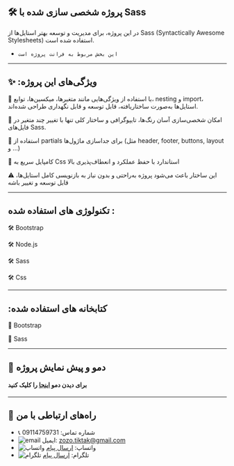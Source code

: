 ##  🛠️  پروژه شخصی سازی شده با Sass

در این پروژه، برای مدیریت و توسعه بهتر استایل‌ها از Sass (Syntactically Awesome Stylesheets) استفاده شده است.



- `این بخش مربوط به فرانت پروژه است
`

---




## ✨  :ویژگی‌های این پروژه 

💎 با استفاده از ویژگی‌هایی مانند متغیرها، میکسین‌ها، توابع، nesting و import، استایل‌ها به‌صورت ساختار‌یافته، قابل توسعه و قابل نگهداری طراحی شده‌اند.

💎 امکان شخصی‌سازی آسان رنگ‌ها، تایپوگرافی و ساختار کلی تنها با تغییر چند متغیر در فایل‌های Sass.

💎 استفاده از partials برای جداسازی ماژول‌ها (مثل header, footer, buttons, layout و ...)

💎  کامپایل سریع به Css  استاندارد با حفظ عملکرد و انعطاف‌پذیری بالا

⚠️ این ساختار باعث می‌شود پروژه به‌راحتی و بدون نیاز  به بازنویسی کامل استایل‌ها، قابل توسعه و تغییر باشه 


---

## تکنولوژی های استفاده شده :


🛠️ Bootstrap

🛠️ Node.js

🛠️ Sass

🛠️ Css

---

## :کتابخانه های استفاده شده


📘 Bootstrap

📘 Sass


---

## 📸 دمو و پیش نمایش پروژه
#### برای دیدن دمو [اینجا](https://next-admin-panel-one.vercel.app/login) را کلیک کنید

---


## 📢 راه‌های ارتباطی با من

- 📞 شماره تماس: 09114759731
- ![email](https://img.icons8.com/?size=20&id=P7UIlhbpWzZm&format=png&color=000000) ایمیل: zozo.tiktak@gmail.com
- ![واتساپ](https://img.icons8.com/color/24/whatsapp--v1.png) واتساپ:  [ارسال پیام](https://wa.me/989114759731)
- ![تلگرام](https://img.icons8.com/?size=25&id=EWzVSK2hyV9H&format=png&color=000000) تلگرام: [ارسال پیام](https://t.me/ZohreZamany)




